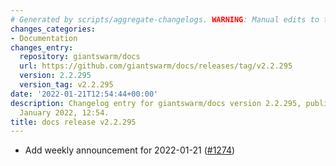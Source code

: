 ```yaml
---
# Generated by scripts/aggregate-changelogs. WARNING: Manual edits to this files will be overwritten.
changes_categories:
- Documentation
changes_entry:
  repository: giantswarm/docs
  url: https://github.com/giantswarm/docs/releases/tag/v2.2.295
  version: 2.2.295
  version_tag: v2.2.295
date: '2022-01-21T12:54:44+00:00'
description: Changelog entry for giantswarm/docs version 2.2.295, published on 21
  January 2022, 12:54.
title: docs release v2.2.295
---
```


- Add weekly announcement for 2022-01-21 ([#1274](https://github.com/giantswarm/docs/pull/1274))
